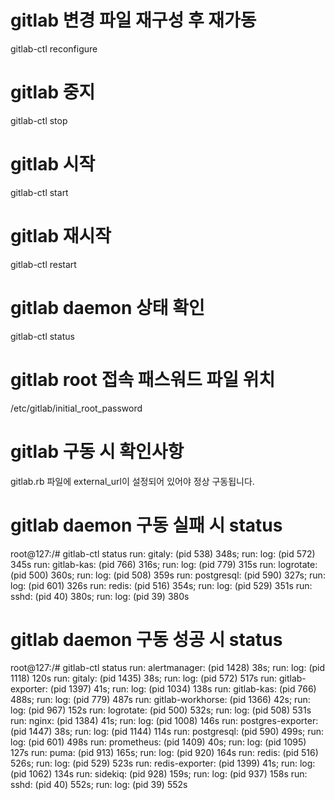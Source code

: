 # gitlab 변경 파일 재구성 후 재가동
gitlab-ctl reconfigure

# gitlab 중지
gitlab-ctl stop

# gitlab 시작
gitlab-ctl start

# gitlab 재시작
gitlab-ctl restart

# gitlab daemon 상태 확인
gitlab-ctl status

# gitlab root 접속 패스워드 파일 위치
/etc/gitlab/initial_root_password

# gitlab 구동 시 확인사항
gitlab.rb 파일에 external_url이 설정되어 있어야 정상 구동됩니다.

# gitlab daemon 구동 실패 시 status
root@127:/# gitlab-ctl status
run: gitaly: (pid 538) 348s; run: log: (pid 572) 345s
run: gitlab-kas: (pid 766) 316s; run: log: (pid 779) 315s
run: logrotate: (pid 500) 360s; run: log: (pid 508) 359s
run: postgresql: (pid 590) 327s; run: log: (pid 601) 326s
run: redis: (pid 516) 354s; run: log: (pid 529) 351s
run: sshd: (pid 40) 380s; run: log: (pid 39) 380s

# gitlab daemon 구동 성공 시 status
root@127:/# gitlab-ctl status
run: alertmanager: (pid 1428) 38s; run: log: (pid 1118) 120s
run: gitaly: (pid 1435) 38s; run: log: (pid 572) 517s
run: gitlab-exporter: (pid 1397) 41s; run: log: (pid 1034) 138s
run: gitlab-kas: (pid 766) 488s; run: log: (pid 779) 487s
run: gitlab-workhorse: (pid 1366) 42s; run: log: (pid 967) 152s
run: logrotate: (pid 500) 532s; run: log: (pid 508) 531s
run: nginx: (pid 1384) 41s; run: log: (pid 1008) 146s
run: postgres-exporter: (pid 1447) 38s; run: log: (pid 1144) 114s
run: postgresql: (pid 590) 499s; run: log: (pid 601) 498s
run: prometheus: (pid 1409) 40s; run: log: (pid 1095) 127s
run: puma: (pid 913) 165s; run: log: (pid 920) 164s
run: redis: (pid 516) 526s; run: log: (pid 529) 523s
run: redis-exporter: (pid 1399) 41s; run: log: (pid 1062) 134s
run: sidekiq: (pid 928) 159s; run: log: (pid 937) 158s
run: sshd: (pid 40) 552s; run: log: (pid 39) 552s

